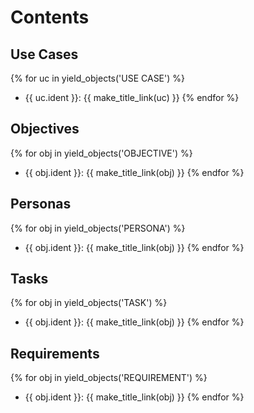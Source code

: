 # Contents

## Use Cases

{% for uc in yield_objects('USE CASE') %}
* {{ uc.ident }}: {{ make_title_link(uc) }}
{% endfor %}

## Objectives

{% for obj in yield_objects('OBJECTIVE') %}
* {{ obj.ident }}: {{ make_title_link(obj) }}
{% endfor %}

## Personas

{% for obj in yield_objects('PERSONA') %}
* {{ obj.ident }}: {{ make_title_link(obj) }}
{% endfor %}

## Tasks

{% for obj in yield_objects('TASK') %}
* {{ obj.ident }}: {{ make_title_link(obj) }}
{% endfor %}

## Requirements

{% for obj in yield_objects('REQUIREMENT') %}
* {{ obj.ident }}: {{ make_title_link(obj) }}
{% endfor %}
